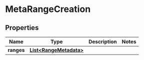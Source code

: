 

# MetaRangeCreation


## Properties

Name | Type | Description | Notes
------------ | ------------- | ------------- | -------------
**ranges** | [**List&lt;RangeMetadata&gt;**](RangeMetadata.md) |  | 




